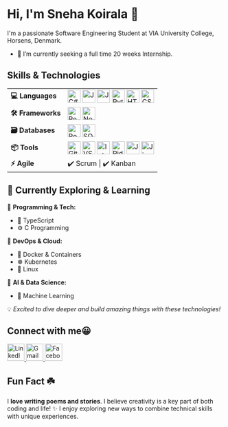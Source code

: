 # Hi, I'm Sneha Koirala 👋

I'm a passionate Software Engineering Student at VIA University College, Horsens, Denmark.

- 🔭 I’m currently seeking a full time 20 weeks Internship.

## Skills & Technologies

<table> <tr> <td><b>💻 Languages</b></td> <td> <img src="https://cdn.jsdelivr.net/gh/devicons/devicon/icons/csharp/csharp-original.svg" title="C#" width="30" height="30"/> <img src="https://cdn.jsdelivr.net/gh/devicons/devicon/icons/java/java-original.svg" title="Java" width="30" height="30"/> <img src="https://cdn.jsdelivr.net/gh/devicons/devicon/icons/javascript/javascript-original.svg" title="JavaScript" width="30" height="30"/> <img src="https://cdn.jsdelivr.net/gh/devicons/devicon/icons/python/python-original.svg" title="Python" width="30" height="30"/> <img src="https://cdn.jsdelivr.net/gh/devicons/devicon/icons/html5/html5-original.svg" title="HTML" width="30" height="30"/> <img src="https://cdn.jsdelivr.net/gh/devicons/devicon/icons/css3/css3-original.svg" title="CSS" width="30" height="30"/> </td> </tr> <tr> <td><b>🛠 Frameworks</b></td> <td> <img src="https://cdn.jsdelivr.net/gh/devicons/devicon/icons/react/react-original.svg" title="React" width="30" height="30"/> <img src="https://cdn.jsdelivr.net/gh/devicons/devicon/icons/nodejs/nodejs-original.svg" title="Node.js" width="30" height="30"/> </td> </tr> <tr> <td><b>🗃️ Databases</b></td> <td> <img src="https://cdn.jsdelivr.net/gh/devicons/devicon/icons/postgresql/postgresql-original.svg" title="PostgreSQL" width="30" height="30"/> <img src="https://cdn.jsdelivr.net/gh/devicons/devicon/icons/sqlite/sqlite-original.svg" title="SQLite" width="30" height="30"/> </td> </tr> <tr> <td><b>📦 Tools</b></td> <td> <img src="https://cdn.jsdelivr.net/gh/devicons/devicon/icons/github/github-original.svg" title="GitHub" width="30" height="30"/> <img src="https://cdn.jsdelivr.net/gh/devicons/devicon/icons/vscode/vscode-original.svg" title="VS Code" width="30" height="30"/> <img src="https://cdn.jsdelivr.net/gh/devicons/devicon/icons/intellij/intellij-original.svg" title="IntelliJ" width="30" height="30"/> <img src="https://cdn.jsdelivr.net/gh/devicons/devicon/icons/rider/rider-original.svg" title="Rider" width="30" height="30"/> <img src="https://cdn.jsdelivr.net/gh/devicons/devicon/icons/jupyter/jupyter-original.svg" title="Jupyter" width="30" height="30"/> <img src="https://cdn.jsdelivr.net/gh/devicons/devicon/icons/jira/jira-original.svg" title="Jira" width="30" height="30"/> </td> </tr> <tr> <td><b>⚡ Agile</b></td> <td>✔️ Scrum | ✔️ Kanban</td> </tr> </table>

## 🚀 Currently Exploring & Learning  

📌 **Programming & Tech:**  
- 🦾 TypeScript  
- ⚙️ C Programming  

📌 **DevOps & Cloud:**  
- 🐳 Docker & Containers  
- ☸️ Kubernetes  
- 🐧 Linux  

📌 **AI & Data Science:**  
- 🤖 Machine Learning  

💡 *Excited to dive deeper and build amazing things with these technologies!*  

  


## Connect with me😀

<a href="https://www.linkedin.com/in/sneha-koirala-23094126b/" target="_blank"> <img src="https://cdn.jsdelivr.net/gh/devicons/devicon/icons/linkedin/linkedin-original.svg" alt="LinkedIn" width="40" height="40"/> </a> <a href="mailto:snehakoirala8@gmail.com" target="_blank"> <img src="https://upload.wikimedia.org/wikipedia/commons/7/7e/Gmail_icon_%282020%29.svg" alt="Gmail" width="40" height="40"/> </a> <a href="https://www.facebook.com/sneha.koirala.501" target="_blank"> <img src="https://upload.wikimedia.org/wikipedia/commons/0/05/Facebook_Logo_%282019%29.png" alt="Facebook" width="40" height="40"/> </a>



## Fun Fact ☘️

I **love writing poems and stories**. I believe creativity is a key part of both coding and life! ✨
I enjoy exploring new ways to combine technical skills with unique experiences.

